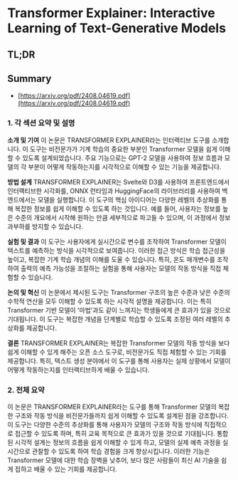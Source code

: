 # Transformer Explainer: Interactive Learning of Text-Generative Models
## TL;DR
## Summary
- [https://arxiv.org/pdf/2408.04619.pdf](https://arxiv.org/pdf/2408.04619.pdf)

### 1. 각 섹션 요약 및 설명

**소개 및 기여**
이 논문은 TRANSFORMER EXPLAINER라는 인터랙티브 도구를 소개합니다. 이 도구는 비전문가가 기계 학습의 중요한 부분인 Transformer 모델을 쉽게 이해할 수 있도록 설계되었습니다. 주요 기능으로는 GPT-2 모델을 사용하여 정보 흐름과 모델의 각 부분이 어떻게 작동하는지를 시각적으로 이해할 수 있는 기능을 제공합니다. 

**방법 설계**
TRANSFORMER EXPLAINER는 Svelte와 D3를 사용하여 프론트엔드에서 인터랙티브한 시각화를, ONNX 런타임과 HuggingFace의 라이브러리를 사용하여 백엔드에서는 모델을 실행합니다. 이 도구의 핵심 아이디어는 다양한 레벨의 추상화를 통해 복잡한 정보를 쉽게 이해할 수 있도록 하는 것입니다. 예를 들어, 사용자는 정보를 높은 수준의 개요에서 시작해 원하는 만큼 세부적으로 파고들 수 있으며, 이 과정에서 정보 과부하를 방지할 수 있습니다. 

**실험 및 결과**
이 도구는 사용자에게 실시간으로 변수를 조작하여 Transformer 모델이 텍스트를 예측하는 방식을 시각적으로 보여줍니다. 이러한 접근 방식은 학습 접근성을 높이고, 복잡한 기계 학습 개념의 이해를 도울 수 있습니다. 특히, 온도 매개변수를 조작하여 출력의 예측 가능성을 조절하는 실험을 통해 사용자는 모델의 작동 방식을 직접 체험할 수 있습니다.

**논의 및 혁신**
이 논문에서 제시된 도구는 Transformer 구조의 높은 수준과 낮은 수준의 수학적 연산을 모두 이해할 수 있도록 하는 시각적 설명을 제공합니다. 이는 특히 Transformer 기반 모델이 '마법'과도 같이 느껴지는 학생들에게 큰 효과가 있을 것으로 기대됩니다. 이 도구는 복잡한 개념을 단계별로 학습할 수 있도록 조정된 여러 레벨의 추상화를 제공합니다.

**결론**
TRANSFORMER EXPLAINER는 복잡한 Transformer 모델의 작동 방식을 보다 쉽게 이해할 수 있게 해주는 오픈 소스 도구로, 비전문가도 직접 체험할 수 있는 기회를 제공합니다. 특히, 텍스트 생성 분야에서 이 도구를 통해 사용자는 실제 상황에서 모델이 어떻게 작동하는지를 인터랙티브하게 배울 수 있습니다.

### 2. 전체 요약

이 논문은 TRANSFORMER EXPLAINER라는 도구를 통해 Transformer 모델의 복잡한 구조와 작동 방식을 비전문가들까지 쉽게 이해할 수 있도록 설계된 점을 강조합니다. 이 도구는 다양한 수준의 추상화를 통해 사용자가 모델의 구조와 작동 방식에 직접적으로 접근할 수 있도록 하며, 특히 교육 목적으로 큰 효과가 있을 것으로 기대됩니다. 통합된 시각적 설계는 정보의 흐름을 쉽게 이해할 수 있게 하고, 모델의 실제 예측 과정을 실시간으로 관찰할 수 있도록 하여 학습 경험을 크게 향상시킵니다. 이러한 기능은 Transformer 모델에 대한 학습 장벽을 낮추어, 보다 많은 사람들이 최신 AI 기술을 쉽게 접하고 배울 수 있는 기회를 제공합니다.